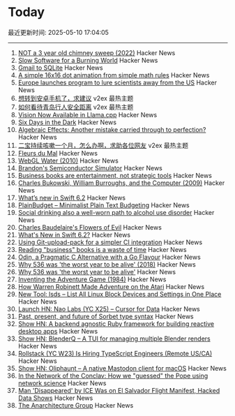 # Today

最近更新时间: 2025-05-10 17:04:05

--- 
1. [NOT a 3 year old chimney sweep (2022)](https://fakehistoryhunter.net/2022/07/26/not-a-3-year-old-chimney-sweep/) Hacker News
2. [Slow Software for a Burning World](https://bonfirenetworks.org/posts/slow_software_for_a_burning_world/) Hacker News
3. [Gmail to SQLite](https://github.com/marcboeker/gmail-to-sqlite) Hacker News
4. [A simple 16x16 dot animation from simple math rules](https://tixy.land) Hacker News
5. [Europe launches program to lure scientists away from the US](https://es.wired.com/articulos/europa-lanza-iniciativa-para-atraer-talento-cientifico-tras-recortes-en-ee-uu) Hacker News
6. [想转到安卓手机了，求建议](https://www.v2ex.com/t/1130815) v2ex 最热主题
7. [如何看待青岛行人安全距离](https://www.v2ex.com/t/1130812) v2ex 最热主题
8. [Vision Now Available in Llama.cpp](https://github.com/ggml-org/llama.cpp/blob/master/docs/multimodal.md) Hacker News
9. [Six Days in the Dark](https://tonyyo11.github.io/posts/Six-Days-in-the-Dark/) Hacker News
10. [Algebraic Effects: Another mistake carried through to perfection?](https://kjosib.github.io/Counterpoint/effects.html) Hacker News
11. [二宝持续咳嗽一个月，怎么办啊，求助各位网友](https://www.v2ex.com/t/1130809) v2ex 最热主题
12. [Fleurs du Mal](https://fleursdumal.org) Hacker News
13. [WebGL Water (2010)](https://madebyevan.com/webgl-water/) Hacker News
14. [Brandon's Semiconductor Simulator](https://brandonli.net/semisim/) Hacker News
15. [Business books are entertainment, not strategic tools](https://theorthagonist.substack.com/p/why-reading-business-books-is-a-waste) Hacker News
16. [Charles Bukowski, William Burroughs, and the Computer (2009)](https://realitystudio.org/bibliographic-bunker/charles-bukowski-william-burroughs-and-the-computer/) Hacker News
17. [What’s new in Swift 6.2](https://www.hackingwithswift.com/articles/277/whats-new-in-swift-6-2) Hacker News
18. [PlainBudget – Minimalist Plain Text Budgeting](https://plainbudget.com/) Hacker News
19. [Social drinking also a well-worn path to alcohol use disorder](https://news.illinois.edu/review-social-drinking-also-a-well-worn-path-to-alcohol-use-disorder/) Hacker News
20. [Charles Baudelaire's Flowers of Evil](https://fleursdumal.org) Hacker News
21. [What's New in Swift 6.2?](https://www.hackingwithswift.com/articles/277/whats-new-in-swift-6-2) Hacker News
22. [Using Git-upload-pack for a simpler CI integration](https://blog.screenshotbot.io/2025/05/09/using-git-upload-pack-for-a-simpler-ci-integration/) Hacker News
23. [Reading "business" books is a waste of time](https://theorthagonist.substack.com/p/why-reading-business-books-is-a-waste) Hacker News
24. [Odin, a Pragmatic C Alternative with a Go Flavour](http://bitshifters.cc/2025/05/04/odin.html) Hacker News
25. [Why 536 was 'the worst year to be alive' (2018)](https://www.science.org/content/article/why-536-was-worst-year-be-alive) Hacker News
26. [Why 536 was 'the worst year to be alive'](https://www.science.org/content/article/why-536-was-worst-year-be-alive) Hacker News
27. [Inventing the Adventure Game (1984)](http://www.warrenrobinett.com/inventing_adventure/) Hacker News
28. [How Warren Robinett Made Adventure on the Atari](http://www.warrenrobinett.com/inventing_adventure/) Hacker News
29. [New Tool: lsds – List All Linux Block Devices and Settings in One Place](https://tanelpoder.com/posts/lsds-list-linux-block-devices-and-their-config/) Hacker News
30. [Launch HN: Nao Labs (YC X25) – Cursor for Data](https://news.ycombinator.com/item?id=43938607) Hacker News
31. [Past, present, and future of Sorbet type syntax](https://blog.jez.io/history-of-sorbet-syntax/) Hacker News
32. [Show HN: A backend agnostic Ruby framework for building reactive desktop apps](https://codeberg.org/skinnyjames/hokusai) Hacker News
33. [Show HN: BlenderQ – A TUI for managing multiple Blender renders](https://github.com/KyleTryon/BlenderQ) Hacker News
34. [Rollstack (YC W23) Is Hiring TypeScript Engineers (Remote US/CA)](https://www.ycombinator.com/companies/rollstack-2/jobs/QPqpb1n-software-engineer-typescript-us-canada) Hacker News
35. [Show HN: Oliphaunt – A native Mastodon client for macOS](https://testflight.apple.com/join/Epq1P3Cw) Hacker News
36. [In the Network of the Conclav: How we "guessed" the Pope using network science](https://www.unibocconi.it/en/news/network-conclave) Hacker News
37. [Man 'Disappeared' by ICE Was on El Salvador Flight Manifest, Hacked Data Shows](https://www.404media.co/man-disappeared-by-ice-was-on-el-salvador-flight-manifest-hacked-data-shows/) Hacker News
38. [The Anarchitecture Group](https://www.spatialagency.net/database/the.anarchitecture.group) Hacker News
